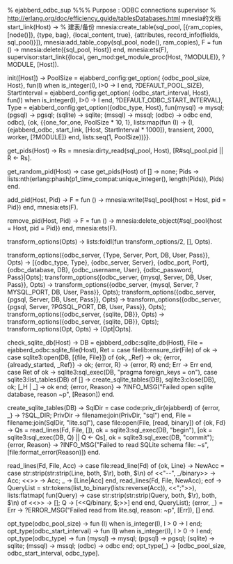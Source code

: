 % ejabberd_odbc_sup
%%% Purpose : ODBC connections supervisor
% http://erlang.org/doc/efficiency_guide/tablesDatabases.html mnesia的文档
start_link(Host) ->
	% 建表/备份
    mnesia:create_table(sql_pool,
			[{ram_copies, [node()]}, {type, bag},
			 {local_content, true},
			 {attributes, record_info(fields, sql_pool)}]),
    mnesia:add_table_copy(sql_pool, node(), ram_copies),
    F = fun () -> mnesia:delete({sql_pool, Host}) end,
    mnesia:ets(F),
    supervisor:start_link({local,
			   gen_mod:get_module_proc(Host, ?MODULE)},
			  ?MODULE, [Host]).

init([Host]) ->
    PoolSize = ejabberd_config:get_option(
                 {odbc_pool_size, Host},
                 fun(I) when is_integer(I), I>0 -> I end,
                 ?DEFAULT_POOL_SIZE),
    StartInterval = ejabberd_config:get_option(
                      {odbc_start_interval, Host},
                      fun(I) when is_integer(I), I>0 -> I end,
                      ?DEFAULT_ODBC_START_INTERVAL),
    Type = ejabberd_config:get_option({odbc_type, Host},
                                      fun(mysql) -> mysql;
                                         (pgsql) -> pgsql;
                                         (sqlite) -> sqlite;
					 (mssql) -> mssql;
                                         (odbc) -> odbc
                                      end, odbc),
    {ok,
     {{one_for_one, PoolSize * 10, 1},
      lists:map(fun (I) ->
			{I,
			 {ejabberd_odbc, start_link,
			  [Host, StartInterval * 1000]},
			 transient, 2000, worker, [?MODULE]}
		end,
		lists:seq(1, PoolSize))}}.

get_pids(Host) ->
    Rs = mnesia:dirty_read(sql_pool, Host),
    [R#sql_pool.pid || R <- Rs].

get_random_pid(Host) ->
    case get_pids(Host) of
      [] -> none;
      Pids -> lists:nth(erlang:phash(p1_time_compat:unique_integer(), length(Pids)), Pids)
    end.

add_pid(Host, Pid) ->
    F = fun () ->
		mnesia:write(#sql_pool{host = Host, pid = Pid})
	end,
    mnesia:ets(F).

remove_pid(Host, Pid) ->
    F = fun () ->
		mnesia:delete_object(#sql_pool{host = Host, pid = Pid})
	end,
    mnesia:ets(F).

transform_options(Opts) ->
    lists:foldl(fun transform_options/2, [], Opts).

transform_options({odbc_server, {Type, Server, Port, DB, User, Pass}}, Opts) ->
    [{odbc_type, Type},
     {odbc_server, Server},
     {odbc_port, Port},
     {odbc_database, DB},
     {odbc_username, User},
     {odbc_password, Pass}|Opts];
transform_options({odbc_server, {mysql, Server, DB, User, Pass}}, Opts) ->
    transform_options({odbc_server, {mysql, Server, ?MYSQL_PORT, DB, User, Pass}}, Opts);
transform_options({odbc_server, {pgsql, Server, DB, User, Pass}}, Opts) ->
    transform_options({odbc_server, {pgsql, Server, ?PGSQL_PORT, DB, User, Pass}}, Opts);
transform_options({odbc_server, {sqlite, DB}}, Opts) ->
    transform_options({odbc_server, {sqlite, DB}}, Opts);
transform_options(Opt, Opts) ->
    [Opt|Opts].

check_sqlite_db(Host) ->
    DB = ejabberd_odbc:sqlite_db(Host),
    File = ejabberd_odbc:sqlite_file(Host),
    Ret = case filelib:ensure_dir(File) of
	      ok ->
		  case sqlite3:open(DB, [{file, File}]) of
		      {ok, _Ref} -> ok;
		      {error, {already_started, _Ref}} -> ok;
		      {error, R} -> {error, R}
		  end;
	      Err ->
		  Err
	  end,
    case Ret of
        ok ->
	    sqlite3:sql_exec(DB, "pragma foreign_keys = on"),
            case sqlite3:list_tables(DB) of
                [] ->
                    create_sqlite_tables(DB),
                    sqlite3:close(DB),
                    ok;
                [_H | _] ->
                    ok
            end;
        {error, Reason} ->
            ?INFO_MSG("Failed open sqlite database, reason ~p", [Reason])
    end.

create_sqlite_tables(DB) ->
    SqlDir = case code:priv_dir(ejabberd) of
                 {error, _} ->
                     ?SQL_DIR;
                 PrivDir ->
                     filename:join(PrivDir, "sql")
             end,
    File = filename:join(SqlDir, "lite.sql"),
    case file:open(File, [read, binary]) of
        {ok, Fd} ->
            Qs = read_lines(Fd, File, []),
            ok = sqlite3:sql_exec(DB, "begin"),
            [ok = sqlite3:sql_exec(DB, Q) || Q <- Qs],
            ok = sqlite3:sql_exec(DB, "commit");
        {error, Reason} ->
            ?INFO_MSG("Failed to read SQLite schema file: ~s",
		      [file:format_error(Reason)])
    end.

read_lines(Fd, File, Acc) ->
    case file:read_line(Fd) of
        {ok, Line} ->
            NewAcc = case str:strip(str:strip(Line, both, $\r), both, $\n) of
                         <<"--", _/binary>> ->
                             Acc;
                         <<>> ->
                             Acc;
                         _ ->
                             [Line|Acc]
                     end,
            read_lines(Fd, File, NewAcc);
        eof ->
            QueryList = str:tokens(list_to_binary(lists:reverse(Acc)), <<";">>),
            lists:flatmap(
              fun(Query) ->
                      case str:strip(str:strip(Query, both, $\r), both, $\n) of
                          <<>> ->
                              [];
                          Q ->
                              [<<Q/binary, $;>>]
                      end
              end, QueryList);
        {error, _} = Err ->
            ?ERROR_MSG("Failed read from lite.sql, reason: ~p", [Err]),
            []
    end.

opt_type(odbc_pool_size) ->
    fun (I) when is_integer(I), I > 0 -> I end;
opt_type(odbc_start_interval) ->
    fun (I) when is_integer(I), I > 0 -> I end;
opt_type(odbc_type) ->
    fun (mysql) -> mysql;
	(pgsql) -> pgsql;
	(sqlite) -> sqlite;
	(mssql) -> mssql;
	(odbc) -> odbc
    end;
opt_type(_) ->
    [odbc_pool_size, odbc_start_interval, odbc_type].

